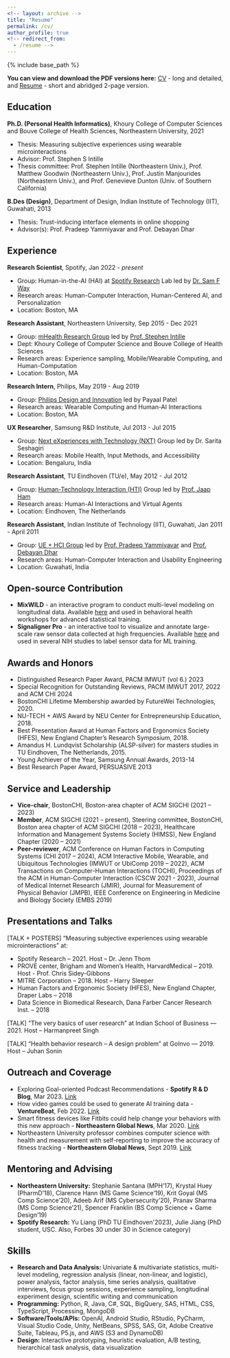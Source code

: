 ```yaml
---
<!-- layout: archive -->
title: "Resume"
permalink: /cv/
author_profile: true
<!-- redirect_from:
  - /resume -->
---
```


{% include base_path %}

**You can view and download the PDF versions here:** [CV](https://drive.google.com/file/d/1dUFGWeVWnL4eihhWVzrM4Y4X5K7jkX1B/view?usp=drive_link) - long and detailed, and [Resume](https://drive.google.com/file/d/18-VQevIBlJoQgmua9GHbhUw5_sAv0mso/view?usp=drive_link) - short and abridged 2-page version.

Education
------
**Ph.D. (Personal Health Informatics)**, Khoury College of Computer Sciences and Bouve College of Health Sciences, Northeastern University, 2021
 * Thesis: Measuring subjective experiences using wearable microinteractions
 * Advisor: Prof. Stephen S Intille
 * Thesis committee: Prof. Stephen Intille (Northeastern Univ.), Prof. Matthew Goodwin (Northeastern Univ.), Prof. Justin Manjourides (Northeastern Univ.), and Prof. Genevieve Dunton (Univ. of Southern California)

**B.Des (Design)**, Department of Design, Indian Institute of Technology (IIT), Guwahati, 2013
* Thesis: Trust-inducing interface elements in online shopping
* Advisor(s): Prof. Pradeep Yammiyavar and Prof. Debayan Dhar

Experience
------
**Research Scientist**, Spotify, Jan 2022 - *present*
 * Group: Human-in-the-AI (HAI) at [Spotify Research](https://research.atspotify.com/) Lab led by [Dr. Sam F Way](http://samfway.com/)
 * Research areas: Human-Computer Interaction, Human-Centered AI, and Personalization
 * Location: Boston, MA

**Research Assistant**, Northeastern University, Sep 2015 - Dec 2021
 * Group: [mHealth Research Group](https://www.mhealthgroup.org/) led by [Prof. Stephen Intille](https://www.khoury.northeastern.edu/home/intille/)
 * Dept: Khoury College of Computer Science and Bouve College of Health Sciences
 * Research areas: Experience sampling, Mobile/Wearable Computing, and Human-Computation
 * Location: Boston, MA
 
**Research Intern**, Philips, May 2019 - Aug 2019
 * Group: [Philips Design and Innovation](https://www.philips.com/a-w/about/innovation/experience-design.html) led by Payaal Patel
 * Research areas: Wearable Computing and Human-AI Interactions
 * Location: Boston, MA
 
**UX Researcher**, Samsung R&D Institute, Jul 2013 - Jul 2015
 * Group: [Next eXperiences with Technology (NXT)](https://research.samsung.com/sri-b) Group led by Dr. Sarita Seshagiri
 * Research areas: Mobile Health, Input Methods, and Accessibility
 * Location: Bengaluru, India

**Research Assistant**, TU Eindhoven (TU/e), May 2012 - Jul 2012
 * Group: [Human-Technology Interaction (HTI)](https://www.tue.nl/en/research/research-groups/innovation-sciences/human-technology-interaction) Group led by [Prof. Jaap Ham](https://www.tue.nl/en/research/researchers/jaap-ham)
 * Research areas: Human-AI Interactions and Virtual Agents
 * Location: Eindhoven, The Netherlands

**Research Assistant**, Indian Institute of Technology (IIT), Guwahati, Jan 2011 - April 2011
 * Group: [UE + HCI Group](https://iitg.ac.in/uelab/) led by [Prof. Pradeep Yammiyavar](https://www.iitg.ac.in/design/portfolio/py/Prof.%20Pradeep%20Gururaj%20Yammiyavar%20_%20Department%20of%20Design.html) and [Prof. Debayan Dhar](https://www.iitg.ac.in/design/portfolio/DebayanDharWebsite/index.html)
 * Research areas: Human-Computer Interaction and Usability Engineering
 * Location: Guwahati, India
  
Open-source Contribution
------
* **MixWILD** - an interactive program to conduct multi-level modeling on longitudinal data. Available [here](https://reach-lab.github.io/MixWildGUI/) and used in behavioral health workshops for advanced statistical training.
* **Signaligner Pro** - an interactive tool to visualize and annotate large-scale raw sensor data collected at high frequencies. Available [here](https://signaligner.org/) and used in several NIH studies to label sensor data for ML training.

Awards and Honors
------
* Distinguished Research Paper Award, PACM IMWUT (vol 6.) 2023  
* Special Recognition for Outstanding Reviews, PACM IMWUT 2017, 2022 and ACM CHI 2024
* BostonCHI Lifetime Membership awarded by FutureWei Technologies, 2020.
* NU-TECH + AWS Award by NEU Center for Entrepreneurship Education, 2018.
* Best Presentation Award at Human Factors and Ergonomics Society (HFES), New England Chapter’s Research Symposium, 2018.
* Amandus H. Lundqvist Scholarship (ALSP-silver) for masters studies in TU Eindhoven, The Netherlands, 2015.
* Young Achiever of the Year, Samsung Annual Awards, 2013-14
* Best Research Paper Award, PERSUASIVE 2013

Service and Leadership
------
* **Vice-chair**, BostonCHI, Boston-area chapter of ACM SIGCHI (2021 – 2023)
* **Member**, ACM SIGCHI (2021 – present), Steering committee, BostonCHI, Boston area chapter of ACM SIGCHI (2018 – 2023), Healthcare Information and Management Systems Society (HIMSS), New England Chapter (2020 – 2021)
* **Peer-reviewer**, ACM Conference on Human Factors in Computing Systems (CHI 2017 – 2024), ACM Interactive Mobile, Wearable, and Ubiquitous Technologies (IMWUT or UbiComp 2019 – 2022), ACM Transactions on Computer-Human Interactions (TOCHI),  Proceedings of the ACM in Human-Computer Interaction (CSCW 2021 - 2023), Journal of Medical Internet Research (JMIR), Journal for Measurement of Physical Behavior (JMPB), IEEE Conference on Engineering in Medicine and Biology Society (EMBS 2019)

Presentations and Talks
------
[TALK + POSTERS] “Measuring subjective experiences using wearable microinteractions” at:
* Spotify Research – 2021. Host – Dr. Jenn Thom
* PROVE center, Brigham and Women’s Health, HarvardMedical – 2019. Host - Prof. Chris Sidey-Gibbons
* MITRE Corporation – 2018. Host – Harry Sleeper
* Human Factors and Ergonomic Society (HFES), New England Chapter, Draper Labs – 2018
* Data Science in Biomedical Research, Dana Farber Cancer Research Inst. – 2018
  
[TALK] “The very basics of user research” at Indian School of Business — 2021. Host – Harmanpreet Singh

[TALK] “Health behavior research – A design problem” at GoInvo — 2019. Host – Juhan Sonin

Outreach and Coverage
------
* Exploring Goal-oriented Podcast Recommendations - **Spotify R & D Blog**, Mar 2023. [Link](https://research.atspotify.com/2023/03/exploring-goal-oriented-podcast-recommendations/)
* How video games could be used to generate AI training data - **VentureBeat**, Feb 2022. [Link](https://venturebeat.com/ai/how-video-games-could-be-used-to-generate-ai-training-data/)
* Smart fitness devices like Fitbits could help change your behaviors with this new approach - **Northeastern Global News**, Mar 2020. [Link](https://news.northeastern.edu/litmus/smart-fitness-devices-like-fitbits-could-help-change-your-behaviors-with-this-new-approach/)
* Northeastern University professor combines computer science with health and measurement with self-reporting to improve the accuracy of fitness tracking - **Northeastern Global News**, Sept 2019. [Link](https://news.northeastern.edu/2019/09/05/northeastern-university-professor-combines-computer-science-with-health-and-measurement-with-self-reporting-to-improve-accuracy-of-fitness-tracking/)

Mentoring and Advising
------
* **Northeastern University:** Stephanie Santana (MPH’17), Krystal Huey (PharmD’18), Clarence Hann (MS Game Science’19), Krit Goyal (MS Comp Science’20), Adeeb Arif (MS Cybersecurity’20), Pranav Sharma (MS Comp Science’21), Spencer Franklin (BS Comp Science + Game Design’19)
* **Spotify Research:** Yu Liang (PhD TU Eindhoven'2023), Julie Jiang (PhD student, USC. Also, Forbes 30 under 30 in Science category)

Skills
------
* **Research and Data Analysis:** Univariate & multivariate statistics, multi-level modeling, regression analysis (linear, non-linear, and logistic), power analysis, factor analysis, time series analysis, qualitative interviews, focus group sessions, experience sampling, longitudinal experiment design, scientific writing and communication
* **Programming:** Python, R, Java, C#, SQL, BigQuery, SAS, HTML, CSS, TypeScript, Processing, MongoDB
* **Software/Tools/APIs:** OpenAI, Android Studio, RStudio, PyCharm, Visual Studio Code, Unity, NetBeans, SPSS, SAS, Git, Adobe Creative Suite, Tableau, P5.js, and AWS (S3 and DynamoDB)
* **Design:** Interactive prototyping, heuristic evaluation, A/B testing, hierarchical task analysis, data visualization
